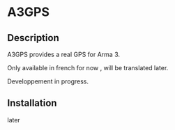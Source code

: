 # A3GPS

## Description

A3GPS provides a real GPS for Arma 3.

Only available in french for now , will be translated later.

Developpement in progress.

## Installation

later
